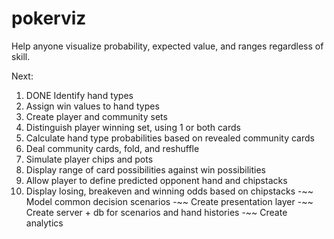 # pokerviz
Help anyone visualize probability, expected value, and ranges regardless of skill.

Next:
1. DONE Identify hand types
2.  Assign win values to hand types
3.  Create player and community sets
4.  Distinguish player winning set, using 1 or both cards
5.  Calculate hand type probabilities based on revealed community cards
6.  Deal community cards, fold, and reshuffle
7.  Simulate player chips and pots
8.  Display range of card possibilities against win possibilities
9.  Allow player to define predicted opponent hand and chipstacks
10. Display losing, breakeven and winning odds based on chipstacks
-~~ Model common decision scenarios
-~~ Create presentation layer
-~~ Create server + db for scenarios and hand histories
-~~ Create analytics